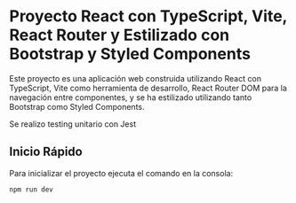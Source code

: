 # Proyecto React con TypeScript, Vite, React Router y Estilizado con Bootstrap y Styled Components

Este proyecto es una aplicación web construida utilizando React con TypeScript, Vite como herramienta de desarrollo, React Router DOM para la navegación entre componentes, y se ha estilizado utilizando tanto Bootstrap como Styled Components.

Se realizo testing unitario con Jest

## Inicio Rápido

 Para inicializar el proyecto ejecuta el comando en la consola:

   ```
   npm run dev
```

